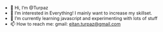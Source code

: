 - 👋 Hi, I’m @Turpaz
- 👀 I’m interested in Everything! I mainly want to increase my skillset.
- 🌱 I’m currently learning javascript and experimenting with lots of stuff
- 📫 How to reach me:
  gmail: eitan.turpaz@gmail.com

<!---
Turpaz/Turpaz is a ✨ special ✨ repository because its `README.md` (this file) appears on your GitHub profile.
You can click the Preview link to take a look at your changes.
--->
